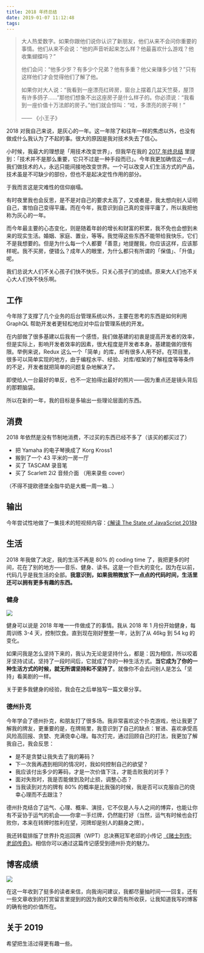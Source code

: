 ```yaml
---
title: 2018 年终总结
date: 2019-01-07 11:12:48
tags:
---
```


> 大人热爱数字。如果你跟他们说你认识了新朋友，他们从来不会问你重要的事情。他们从来不会说：“他的声音听起来怎么样？他最喜欢什么游戏？他收集蝴蝶吗？”
>
> 他们会问：“他多少岁？有多少个兄弟？他有多重？他父亲赚多少钱？”只有这样他们才会觉得他们了解了他。
>
> 如果你对大人说：“我看到一座漂亮红砖房，窗台上摆着几盆天竺葵，屋顶有许多鸽子……”那他们想象不出这座房子是什么样子的。你必须说：“我看到一座价值十万法郎的房子。”他们就会惊叫：“哇，多漂亮的房子啊！”
>
> —— 《小王子》

2018 对我自己来说，是灰心的一年。这一年除了和往年一样的焦虑以外，也没有做成什么我认为了不起的事。很大的原因是我对技术失去了信心。

小时候，我最大的理想是「用技术改变世界」，但我早在我的 [2017 年终总结](/blog/2017-summary/) 里提到：「技术并不是那么重要，它只不过是一种手段而已」。今年我更加确信这一点，我们做技术的人，永远只能间接地改变世界。一个可以改变人们生活方式的产品，技术虽是不可缺少的部份，但也不是起决定性作用的部分。

于我而言这是灾难性的信仰崩塌。

有时夜里我也会反思，是不是对自己的要求太高了，又或者是，我太想向别人证明自己，害怕自己变得平庸。而在今年，我意识到自己真的变得平庸了，所以我把他称为灰心的一年。

而今年最主要的心态变化，则是随着年龄的增长和财富的积累，我不免也会想到未来的现实生活。婚姻、家庭、置业，等等。我觉得这些东西不能带给我快乐，它们不是我想要的。但是为什么每一个人都要「善意」地提醒我，你应该这样，应该那样呢。我不买房，便错么？成年人的眼里，为什么都只有所谓的「保值」、「升值」呢。

我们总说大人们不关心孩子们快不快乐，只关心孩子们的成绩。原来大人们也不关心大人们快不快乐啊。

## 工作

今年除了支撑了几个业务的后台管理系统以外，主要在思考的东西是如何利用 GraphQL 帮助开发者更轻松地应对中后台管理系统的开发。

在内部做了很多基建以后我有一个感悟，我们做基建的初衷是提高开发者的效率，但是实际上，影响开发者效率的因素，很大程度是开发者本身。基建能做的很有限。举例来说，Redux 这么一个「简单」的库，却有很多人用不好。在项目里，很多可以简单实现的地方，由于编程水平、经验、对库/框架的了解程度等等条件的不足，开发者就把简单的问题复杂地解决了。

即使给人一台最好的单反，也不一定拍得出最好的照片——因为重点还是镜头背后的那颗脑袋。

所以在新的一年，我的目标是多输出一些理论层面的东西。

## 消费

2018 年依然是没有节制地消费，不过买的东西已经不多了（该买的都买过了）

- 把 Yamaha 的电子琴换成了 Korg Kross1
- 搬到了一个 43 平米的一房一厅
- 买了 TASCAM 录音笔
- 买了 Scarlett 2i2 音频介面 （用来录些 cover）

（不得不提欧德堡全脂牛奶是大概一周一箱...）

## 输出

今年尝试性地做了一集技术的短视频内容：[《解读 The State of JavaScript 2018》](http://www.bilibili.com/video/av36543409)

## 生活

2018 年我做了决定，我的生活不再是 80% 的 coding time 了，我把更多的时间，花在了别的地方——音乐、健身、读书。这是一个巨大的变化，因为在以前，代码几乎是我生活的全部。**我意识到，如果我稍微放下一点点的代码时间，生活里还可以拥有更多有趣的东西。**

### 健身

<img class="small" src="//gbstatic.djyde.com/assets/006tNc79ly1fyy4u0ie1bj30pa0pan1o.jpg" />

健身可以说是 2018 年唯一一件做成了的事情。我从 2018 年 1 月份开始健身，每周训练 3-4 天，控制饮食。直到现在刚好整整一年，达到了从 46kg 到 54 kg 的变化。

如果问我是怎么坚持下来的，我认为无论是坚持什么，都是：因为相信，所以咬着牙坚持试试，坚持了一段时间后，它就成了你的一种生活方式。**当它成为了你的一种生活方式的时候，就无所谓坚持和不坚持了**。就像你不会去问别人是怎么「坚持」看美剧的一样。

关于更多我健身的经验，我会在之后单独写一篇文章分享。

### 德州扑克

今年学会了德州扑克，和朋友打了很多场。我非常喜欢这个扑克游戏，他让我更了解我的牌友，更重要的是，在牌局里，我意识到了自己的缺点：冒进、喜欢承受高风险高回报、贪婪、充满侥幸心理。每次打完，通过回顾自己的打法，我更加了解我自己，我会反思：

- 是不是贪婪让我失去了我的筹码？
- 下一次我再遇到相同的情况时，我如何控制自己的欲望？
- 我应该付出多少的筹码，才是一次价值下注，才能击败我的对手？
- 面对失败时，我是否能做到及时止损，调整心态？
- 当我读到对方的牌有 80% 的概率是比我强的时候，我是否可以克服自己的侥幸心理而不去跟注？

德州扑克结合了运气、心理、概率、演技，它不仅是人与人之间的博弈，也能让你有不妥协于运气的机会——你拿一手烂牌，仍然能打好（当然，运气有时候也会打败你，本来在转牌时胜利在望，河牌却是别人的翻身之牌）。

我还转载排版了世界扑克巡回赛（WPT）总决赛冠军老邱的小传记 [《赌士列传: 老邱传奇》](https://randyloop.gitbooks.io/the-legend-of-david-chiu/content/)。相信你可以通过这篇传记感受到德州扑克的魅力。

## 博客成绩

![](//gbstatic.djyde.com/assets/006tNc79ly1fyy7f777sfj31im0cead2.jpg)

在这一年收到了挺多的读者来信，向我询问建议，我都尽量抽时间一一回复。还有一些文章收到的打赏留言里提到的因为我的文章而有所收获，让我知道我写的博客的确有他的价值所在。

## 关于 2019

希望把生活过得更有趣一些。